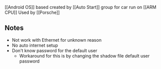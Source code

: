 [[Android OS]] based created by [[Auto Start]] group for car run on [[ARM CPU]]
Used by [[Porsche]]

## Notes
- Not work with Ethernet for unknown reason
- No auto internet setup
- Don't know password for the default user
    - Workaround for this is by changing the shadow file default user password